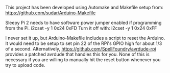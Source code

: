 This project has been developed using Automake and Makefile setup from: https://github.com/sudar/Arduino-Makefile

Sleepy Pi 2 needs to have software power jumper enabled if programming from the Pi.
	i2cset -y 1 0x24 0xFD
Turn it off with:
	i2cset -y 1 0x24 0xFF

I never set it up, but Arduino-Makefile includes a script to reset the Arduino. It would need to be setup to set pin 22 of the RPi's GPIO high for about 1/3 of a second. Alternatively, https://github.com/SpellFoundry/avrdude-rpi provides a patched avrdude that handles this for you. None of this is necessary if you are willing to manually hit the reset button whenever you try to upload code.
